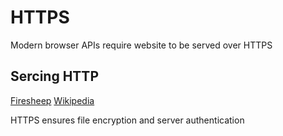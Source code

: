 # HTTPS

Modern browser APIs require website to be served over HTTPS

## Sercing HTTP

[Firesheep](https://codebutler.github.io/firesheep/)
[Wikipedia](https://en.wikipedia.org/wiki/Firesheep)

HTTPS ensures file encryption and server authentication



